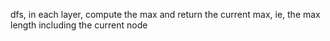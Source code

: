 dfs, in each layer, compute the max and return the current max, ie, the max length including the current node